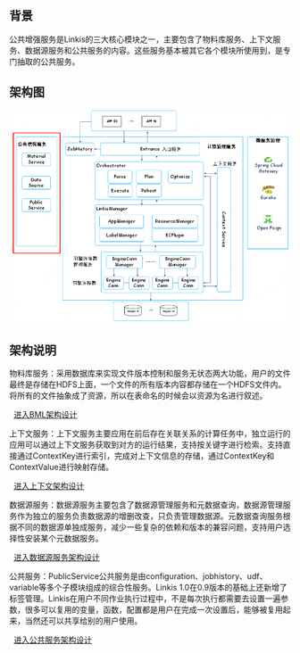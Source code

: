 
## **背景**

公共增强服务是Linkis的三大核心模块之一，主要包含了物料库服务、上下文服务、数据源服务和公共服务的内容。这些服务基本被其它各个模块所使用到，是专门抽取的公共服务。

## **架构图**

![](../../Images/Architecture/linkis-public-Enhancement-01.png)

## **架构说明**

物料库服务：采用数据库来实现文件版本控制和服务无状态两大功能，用户的文件最终是存储在HDFS上面，一个文件的所有版本内容都存储在一个HDFS文件内。将所有的文件抽象成了资源，所以在表命名的时候会以资源为名进行叙述。

&nbsp;&nbsp;[进入BML架构设计](BML.md)

上下文服务：上下文服务主要应用在前后存在关联关系的计算任务中，独立运行的应用可以通过上下文服务获取到对方的运行结果，支持按关键字进行检索。支持直接通过ContextKey进行索引，完成对上下文信息的存储，通过ContextKey和ContextValue进行映射存储。

&nbsp;&nbsp;[进入上下文架构设计](ContextService.md)

数据源服务：数据源服务主要包含了数据源管理服务和元数据查询，数据源管理服务作为独立的服务负责数据源的增删改查，只负责管理数据源。元数据查询服务根据不同的数据源单独成服务，减少一些复杂的依赖和版本的兼容问题，支持用户选择性安装某个元数据服务。

&nbsp;&nbsp;[进入数据源服务架构设计](DataSource.md)

公共服务：PublicService公共服务是由configuration、jobhistory、udf、variable等多个子模块组成的综合性服务。Linkis
1.0在0.9版本的基础上还新增了标签管理。Linkis在用户不同作业执行过程中，不是每次执行都需要去设置一遍参数，很多可以复用的变量，函数，配置都是用户在完成一次设置后，能够被复用起来，当然还可以共享给别的用户使用。

&nbsp;&nbsp;[进入公共服务架构设计](PublicService.md)